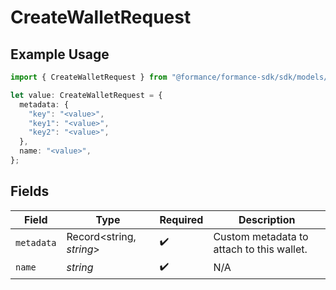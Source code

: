 # CreateWalletRequest

## Example Usage

```typescript
import { CreateWalletRequest } from "@formance/formance-sdk/sdk/models/shared";

let value: CreateWalletRequest = {
  metadata: {
    "key": "<value>",
    "key1": "<value>",
    "key2": "<value>",
  },
  name: "<value>",
};
```

## Fields

| Field                                     | Type                                      | Required                                  | Description                               |
| ----------------------------------------- | ----------------------------------------- | ----------------------------------------- | ----------------------------------------- |
| `metadata`                                | Record<string, *string*>                  | :heavy_check_mark:                        | Custom metadata to attach to this wallet. |
| `name`                                    | *string*                                  | :heavy_check_mark:                        | N/A                                       |